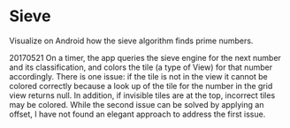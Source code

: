 # Sieve
Visualize on Android how the sieve algorithm finds prime numbers.

20170521
On a timer, the app queries the sieve engine for the next number and its classification, and colors the tile (a type of View) for that number accordingly. There is one issue: if the tile is not in the view it cannot be colored correctly because a look up of the tile for the number in the grid view returns null. In addition, if invisible tiles are at the top, incorrect tiles may be colored. While the second issue can be solved by applying an offset, I have not found an elegant approach to address the first issue.
